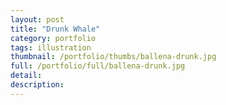 ```yaml
---
layout: post
title: "Drunk Whale"
category: portfolio
tags: illustration
thumbnail: /portfolio/thumbs/ballena-drunk.jpg
full: /portfolio/full/ballena-drunk.jpg
detail:
description:
---
```

